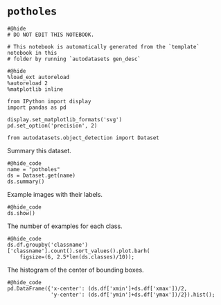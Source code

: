 # `potholes`

```{.python .input}
#@hide
# DO NOT EDIT THIS NOTEBOOK.

# This notebook is automatically generated from the `template` notebook in this
# folder by running `autodatasets gen_desc`
```



```{.python .input}
#@hide
%load_ext autoreload
%autoreload 2
%matplotlib inline

from IPython import display
import pandas as pd

display.set_matplotlib_formats('svg')
pd.set_option('precision', 2)

from autodatasets.object_detection import Dataset
```

Summary this dataset.

```{.python .input}
#@hide_code
name = "potholes"
ds = Dataset.get(name)
ds.summary()
```

Example images with their labels.

```{.python .input}
#@hide_code
ds.show()
```

The number of examples for each class.

```{.python .input}
#@hide_code
ds.df.groupby('classname')['classname'].count().sort_values().plot.barh(
    figsize=(6, 2.5*len(ds.classes)/10));
```

The histogram of the center of bounding boxes. 

```{.python .input}
#@hide_code
pd.DataFrame({'x-center': (ds.df['xmin']+ds.df['xmax'])/2, 
              'y-center': (ds.df['ymin']+ds.df['ymax'])/2}).hist();
```
